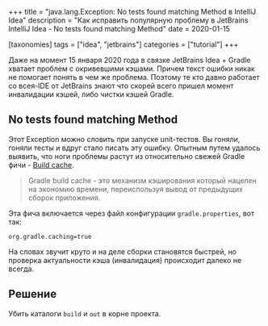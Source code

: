 +++
title = "java.lang.Exception: No tests found matching Method в IntelliJ Idea"
description = "Как исправить популярную проблему в JetBrains IntelliJ Idea - No tests found matching Method"
date = 2020-01-15

[taxonomies]
tags = ["idea", "jetbrains"]
categories = ["tutorial"]
+++

Даже на момент 15 января 2020 года в связке JetBrains Idea + Gradle хватает проблем с окривевшими кэшами. 
Причем текст ошибки никак не помогает понять в чем же проблема. Поэтому те кто давно работает 
со всея-IDE от JetBrains знают что скорей всего пришел момент инвалидации кэшей, либо чистки кэшей Gradle.

## No tests found matching Method

Этот Exception можно словить при запуске unit-тестов. Вы гоняли, гоняли тесты и вдруг стало писать эту ошибку.
Опытным путем удалось выявить, что ноги проблемы растут из относительно свежей Gradle фичи - [Build cache](https://docs.gradle.org/current/userguide/build_cache.html).

> Gradle build cache - это механизм кэширования который нацелен на экономию времени, переиспользуя вывод от предыдущих сборок приложения.

Эта фича включается через файл конфигурации `gradle.properties`, вот так:

```properties
org.gradle.caching=true
```

На словах звучит круто и на деле сборки становятся быстрей, но проверка актуальности кэша (инвалидация) происходит далеко не всегда.

## Решение

Убить каталоги `build` и `out` в корне проекта. 
